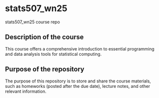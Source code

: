 # stats507_wn25
stats507_wn25 course repo

## Description of the course 

This course offers a comprehensive introduction to essential programming and data analysis tools for statistical computing.

## Purpose of the repository

The purpose of this repository is to store and share the course materials, such as homeworks (posted after the due date), lecture notes, and other relevant information.
